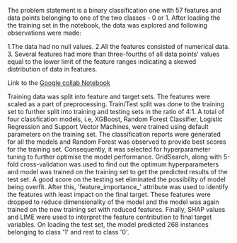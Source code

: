 The problem statement is a binary classification one with 57 features and data points belonging to one of the two classes - 0 or 1. After loading the the training set in the notebook, the data was explored and following observations were made:

1.The data had no null values.
2.All the features consisted of numerical data.
3. Several features had more than three-fourths of all data points' values equal to the lower limit of the feature ranges indicating a skewed distribution of data in features.

Link to the [Google collab Notebook](https://colab.research.google.com/drive/1kigZ7otC8XWrI-S0EuJoO5gqwpRtFcN-?usp=sharing)

Training data was split into feature and target sets. The features were scaled as a part of preprocessing. Train/Test split was done to the training set to further split into training and testing sets in the ratio of 4:1. A total of four classfication models, i.e, XGBoost, Random Forest Classifier, Logistic Regression and Support Vector Machines, were trained using default parameters on the training set. The classification reports were generated for all the models and Random Forest was observed to provide best scores for the training set. Consequently, it was selected for hyperparameter tuning to further optimise the model performance. GridSearch, along with 5-fold cross-validation was used to find out the optimum hyperparameters and model was trained on the training set to get the predicted results of the test set. A good score on the testing set eliminated the possibility of model being overfit. After this, 'feature_importance_' attribute was used to identify the features with least impact on the final target. These features were dropped to reduce dimensionality of the model and the model was again trained on the new training set with reduced features. Finally, SHAP values and LIME were used to interpret the feature contribution to final target variables. On loading the test set, the model predicted 268 instances belonging to class '1' and rest to class '0'.
